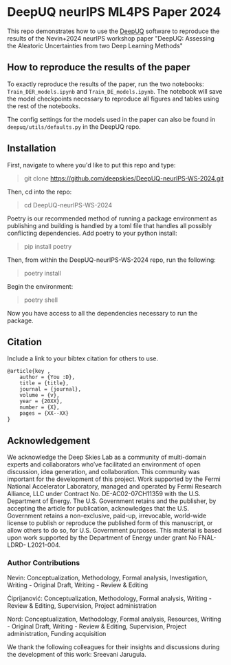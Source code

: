 # DeepUQ neurIPS ML4PS Paper 2024 
This repo demonstrates how to use the [DeepUQ](https://pypi.org/project/deepuq/) software to reproduce the results of the Nevin+2024 neurIPS workshop paper "DeepUQ: Assessing the Aleatoric Uncertainties from two Deep Learning Methods"


## How to reproduce the results of the paper
To exactly reproduce the results of the paper, run the two notebooks: `Train_DER_models.ipynb` and `Train_DE_models.ipynb`. The notebook will save the model checkpoints necessary to reproduce all figures and tables using the rest of the notebooks.

The config settings for the models used in the paper can also be found in `deepuq/utils/defaults.py` in the DeepUQ repo.


## Installation 
First, navigate to where you'd like to put this repo and type:
>git clone https://github.com/deepskies/DeepUQ-neurIPS-WS-2024.git

Then, cd into the repo:
>cd DeepUQ-neurIPS-WS-2024

Poetry is our recommended method of running a package environment as publishing and building is handled by a toml file that handles all possibly conflicting dependencies. Add poetry to your python install:
>pip install poetry

Then, from within the DeepUQ-neurIPS-WS-2024 repo, run the following:
>poetry install

Begin the environment:
>poetry shell

Now you have access to all the dependencies necessary to run the package.


## Citation 
Include a link to your bibtex citation for others to use. 

```
@article{key , 
    author = {You :D}, 
    title = {title}, 
    journal = {journal}, 
    volume = {v}, 
    year = {20XX}, 
    number = {X}, 
    pages = {XX--XX}
}

```

## Acknowledgement 
We acknowledge the Deep Skies Lab as a community of multi-domain experts and collaborators who’ve facilitated an environment of open discussion, idea generation, and collaboration. This community was important for the development of this project. Work supported by the Fermi National Accelerator Laboratory, managed and operated by Fermi Research Alliance, LLC under Contract No. DE-AC02-07CH11359 with the U.S. Department of Energy. The U.S. Government retains and the publisher, by accepting the article for publication, acknowledges that the U.S. Government retains a non-exclusive, paid-up, irrevocable, world-wide license to publish or reproduce the published form of this manuscript, or allow others to do so, for U.S. Government purposes. This material is based upon work supported by the Department of Energy under grant No FNAL-LDRD- L2021-004.

### Author Contributions
Nevin: Conceptualization, Methodology, Formal analysis, Investigation, Writing - Original Draft, Writing - Review & Editing

Ćiprijanović: Conceptualization, Methodology, Formal analysis, Writing - Review & Editing, Supervision, Project administration

Nord: Conceptualization, Methodology, Formal analysis, Resources, Writing - Original Draft, Writing - Review & Editing, Supervision, Project administration, Funding acquisition

We thank the following colleagues for their insights and discussions during the development of this work: Sreevani Jarugula.
